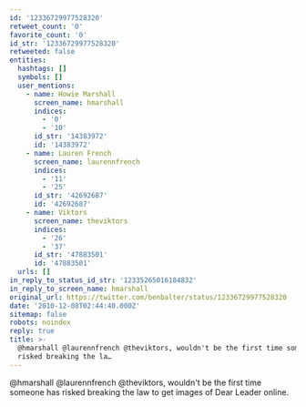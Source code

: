 ```yaml
---
id: '12336729977528320'
retweet_count: '0'
favorite_count: '0'
id_str: '12336729977528320'
retweeted: false
entities:
  hashtags: []
  symbols: []
  user_mentions:
    - name: Howie Marshall
      screen_name: hmarshall
      indices:
        - '0'
        - '10'
      id_str: '14383972'
      id: '14383972'
    - name: Lauren French
      screen_name: laurennfrench
      indices:
        - '11'
        - '25'
      id_str: '42692687'
      id: '42692687'
    - name: Viktors
      screen_name: theviktors
      indices:
        - '26'
        - '37'
      id_str: '47883501'
      id: '47883501'
  urls: []
in_reply_to_status_id_str: '12335265016184832'
in_reply_to_screen_name: hmarshall
original_url: https://twitter.com/benbalter/status/12336729977528320
date: '2010-12-08T02:44:40.000Z'
sitemap: false
robots: noindex
reply: true
title: >-
  @hmarshall @laurennfrench @theviktors, wouldn't be the first time someone has
  risked breaking the la…
---
```


@hmarshall @laurennfrench @theviktors, wouldn't be the first time someone has risked breaking the law  to get images of Dear Leader online.